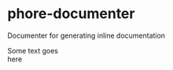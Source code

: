 # phore-documenter
Documenter for generating inline documentation

<!--doc:header-->

<!--/doc:header-->
<p title="This is the text displayed on hover">Some text goes<br>here</p>


